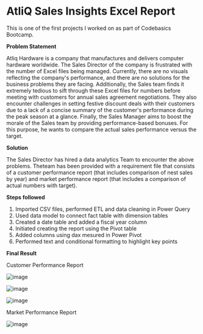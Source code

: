# AtliQ Sales Insights Excel Report
This is one of the first projects I worked on as part of Codebasics Bootcamp.

**Problem Statement**

Atliq Hardware is a company that manufactures and delivers computer hardware worldwide. The Sales Director of the company is frustrated with the number of Excel files being managed. Currently, there are no visuals reflecting the company's performance, and there are no solutions for the business problems they are facing.
Additionally, the Sales team finds it extremely tedious to sift through these Excel files for numbers before meeting with customers for annual sales agreement negotiations. They also encounter challenges in setting festive discount deals with their customers due to a lack of a concise summary of the customer's performance during the peak season at a glance. Finally, the Sales Manager aims to boost the morale of the Sales team by providing performance-based bonuses. For this purpose, he wants to compare the actual sales performance versus the target.

**Solution**

The Sales Director has hired a data analytics Team to encounter the above problems. Theteam has been provided with a requirement file that consists of a customer performance report (that includes comparison of nest sales by year) and market performance report (that includes a comparison of actual numbers with target).

**Steps followed**
1. Imported CSV files, performed ETL and data cleaning in Power Query
2. Used data model to connect fact table with dimension tables
3. Created a date table and added a fiscal year column
4. Initiated creating the report using the Pivot table
5. Added columns using dax mesured in Power Pivot
6. Performed text and conditional formatting to highlight key points

**Final Result**

Customer Performance Report

![image](https://github.com/NS83/AtliQ_Sales_Insights_Excel/assets/44031440/03816ccc-725a-448f-ad56-ae8810362664)

![image](https://github.com/NS83/AtliQ_Sales_Insights_Excel/assets/44031440/d74ef077-9a86-4eac-9825-0da4c6f87690)

![image](https://github.com/NS83/AtliQ_Sales_Insights_Excel/assets/44031440/e75dca4b-c918-494b-99b9-88d4b4bfc81f)


Market Performance Report

![image](https://github.com/NS83/AtliQ_Sales_Insights_Excel/assets/44031440/dd0b94b8-4d30-4abc-9804-7b6c7ce5aacd)



